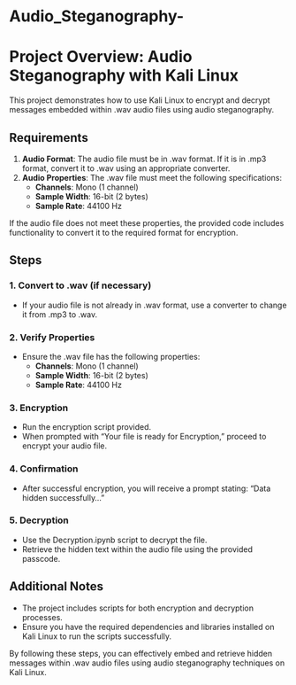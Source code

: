 # Audio_Steganography-
# Project Overview: Audio Steganography with Kali Linux

This project demonstrates how to use Kali Linux to encrypt and decrypt messages embedded within .wav audio files using audio steganography.

## Requirements

1. **Audio Format**: The audio file must be in .wav format. If it is in .mp3 format, convert it to .wav using an appropriate converter.
2. **Audio Properties**: The .wav file must meet the following specifications:
   - **Channels**: Mono (1 channel)
   - **Sample Width**: 16-bit (2 bytes)
   - **Sample Rate**: 44100 Hz

If the audio file does not meet these properties, the provided code includes functionality to convert it to the required format for encryption.

## Steps

### 1. Convert to .wav (if necessary)
   - If your audio file is not already in .wav format, use a converter to change it from .mp3 to .wav.

### 2. Verify Properties
   - Ensure the .wav file has the following properties:
     - **Channels**: Mono (1 channel)
     - **Sample Width**: 16-bit (2 bytes)
     - **Sample Rate**: 44100 Hz

### 3. Encryption
   - Run the encryption script provided.
   - When prompted with “Your file is ready for Encryption,” proceed to encrypt your audio file.

### 4. Confirmation
   - After successful encryption, you will receive a prompt stating: “Data hidden successfully…”

### 5. Decryption
   - Use the Decryption.ipynb script to decrypt the file.
   - Retrieve the hidden text within the audio file using the provided passcode.

## Additional Notes
- The project includes scripts for both encryption and decryption processes.
- Ensure you have the required dependencies and libraries installed on Kali Linux to run the scripts successfully.

By following these steps, you can effectively embed and retrieve hidden messages within .wav audio files using audio steganography techniques on Kali Linux.
